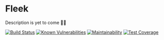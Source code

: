 # Fleek

Description is yet to come ✋🏽

[![Build Status](https://travis-ci.com/fabzer0/Fleek.svg?token=o5FixjM5zgdvtzqypdEW&branch=develop)](https://travis-ci.com/fabzer0/Fleek)
[![Known Vulnerabilities](https://snyk.io/test/github/fabzer0/Fleek/develop/badge.svg)](https://snyk.io/test/github/fabzer0/Fleek)
[![Maintainability](https://api.codeclimate.com/v1/badges/1c504bf968df2a824bc0/maintainability)](https://codeclimate.com/github/fabzer0/Fleek/maintainability)
[![Test Coverage](https://api.codeclimate.com/v1/badges/1c504bf968df2a824bc0/test_coverage)](https://codeclimate.com/github/fabzer0/Fleek/test_coverage)

